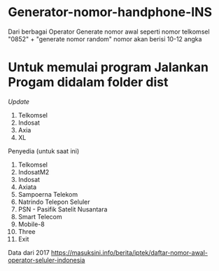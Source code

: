 # Generator-nomor-handphone-INS
Dari berbagai Operator 
Generate nomor awal seperti nomor telkomsel "0852" + "generate nomor random" 
nomor akan berisi 10-12 angka

# Untuk memulai program Jalankan Progam didalam folder dist
*Update*
1. Telkomsel
2. Indosat
3. Axia
4. XL
   
Penyedia (untuk saat ini)
1. Telkomsel
2. IndosatM2
3. Indosat
4. Axiata
5. Sampoerna Telekom
6. Natrindo Telepon Seluler
7. PSN - Pasifik Satelit Nusantara
8. Smart Telecom
9. Mobile-8
10. Three
0. Exit

Data dari 2017
https://masuksini.info/berita/iptek/daftar-nomor-awal-operator-seluler-indonesia

